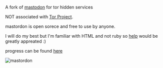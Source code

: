 A fork of [mastodon](https://github.com/tootsuite/mastodon) for tor hidden services

NOT associated with [Tor Project](https://www.torproject.org/).

mastordon is open sorece and free to use by anyone.

I will do my best but I'm familiar with HTML and not ruby so [help](https://github.com/MasTorDonOnion/mastordon/issues) would be greatly appreated :) 

progress can be found [here](https://github.com/MasTorDonOnion/mastordon/commits?author=MasTorDonOnion)

![mastordon]("https://assets.privacytools.io/ptio-mastodon/media_attachments/files/001/310/737/original/3e224a260f533549.png")
